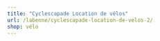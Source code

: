 ```yaml
---
title: "Cyclescapade Location de vélos"
url: /labenne/cyclescapade-location-de-velos-2/
shop: vélo
---
```

